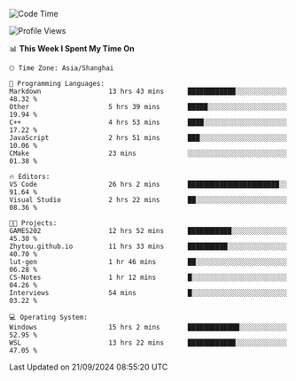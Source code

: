 <!--START_SECTION:waka-->
![Code Time](http://img.shields.io/badge/Code%20Time-2%2C011%20hrs%205%20mins-blue)

![Profile Views](http://img.shields.io/badge/Profile%20Views-0-blue)

📊 **This Week I Spent My Time On** 

```text
🕑︎ Time Zone: Asia/Shanghai

💬 Programming Languages: 
Markdown                 13 hrs 43 mins      ████████████░░░░░░░░░░░░░   48.32 % 
Other                    5 hrs 39 mins       █████░░░░░░░░░░░░░░░░░░░░   19.94 % 
C++                      4 hrs 53 mins       ████░░░░░░░░░░░░░░░░░░░░░   17.22 % 
JavaScript               2 hrs 51 mins       ███░░░░░░░░░░░░░░░░░░░░░░   10.06 % 
CMake                    23 mins             ░░░░░░░░░░░░░░░░░░░░░░░░░   01.38 % 

🔥 Editors: 
VS Code                  26 hrs 2 mins       ███████████████████████░░   91.64 % 
Visual Studio            2 hrs 22 mins       ██░░░░░░░░░░░░░░░░░░░░░░░   08.36 % 

🐱‍💻 Projects: 
GAMES202                 12 hrs 52 mins      ███████████░░░░░░░░░░░░░░   45.30 % 
Zhytou.github.io         11 hrs 33 mins      ██████████░░░░░░░░░░░░░░░   40.70 % 
lut-gen                  1 hr 46 mins        ██░░░░░░░░░░░░░░░░░░░░░░░   06.28 % 
CS-Notes                 1 hr 12 mins        █░░░░░░░░░░░░░░░░░░░░░░░░   04.26 % 
Interviews               54 mins             █░░░░░░░░░░░░░░░░░░░░░░░░   03.22 % 

💻 Operating System: 
Windows                  15 hrs 2 mins       █████████████░░░░░░░░░░░░   52.95 % 
WSL                      13 hrs 22 mins      ████████████░░░░░░░░░░░░░   47.05 % 
```


 Last Updated on 21/09/2024 08:55:20 UTC
<!--END_SECTION:waka-->